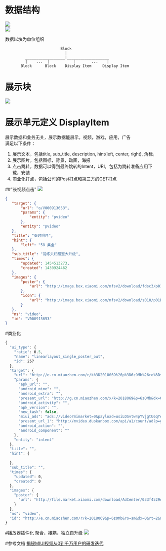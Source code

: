 # 数据结构
<img src="https://raw.githubusercontent.com/AiAndroid/tvhome/master/tvhome/design/TV01.jpg"/></br>
<img src="https://raw.githubusercontent.com/AiAndroid/tvhome/master/tvhome/design/TV02.jpg"/></br>

数据以块为单位组织

                             Block
                               |
             __________________|___________________
             |    ...  |           |       ...    |
           Block      Block    Display Item     Display Item
           
           

#  展示块
<img src="https://raw.githubusercontent.com/AiAndroid/tvhome/master/tvhome/design/block.png"/></br>


#  展示单元定义 DisplayItem
展示数据和业务无关，展示数据能展示，视频，游戏，应用，广告</br>
满足以下条件：</br>
1. 展示文本，包括title, sub_title, description, hint(left, center, right), 角标，</br>
2. 展示图片，包括图标，背景，动画，海报</br>
3. 点击跳转，数据可以得到最终跳转的Intent，URI，包括为跳转准备应用下载，安装</br>
4. 商业化打点，包括公司的Post打点和第三方的GET打点</br>

 ##"长视频点击"
 <img src="https://raw.githubusercontent.com/AiAndroid/tvhome/master/tvhome/design/pvideo.png"/></br>
 ```json
 {
    "target": {
        "url": "o/V000913653",
        "params": {
            "entity": "pvideo"
        },
        "entity": "pvideo"
    },
    "title": "秦时明月",
    "hint": {
        "left": "58 集全"
    },
    "sub_title": "羽练夫妇甜蜜大升级",
    "times": {
        "updated": 1454513273,
        "created": 1430924462
    },
    "images": {
        "poster": {
            "url": "http://image.box.xiaomi.com/mfsv2/download/fdsc3/p01UCPBoFQBc/ZonxJhukRlUsWy.jpg"
        },
        "icon": {
            "url": "http://image.box.xiaomi.com/mfsv2/download/s010/p01EI5zF4ESu/3G48UmxYSnr0Yj.jpg"
        }
    },
    "ns": "video",
    "id": "V000913653"
}
```
#商业化
```js
{
  "ui_type": {
    "ratio": ​0.5,
    "name": "linearlayout_single_poster_out",
    "id": ​257
  },
  "target": {
    "url": "http://e.cn.miaozhen.com/r/k%3D2018069%26p%3D6zOMb%26ro%3Dsm%26dx%3D0%26rt%3D2%26ns%3D__IP__%26ni%3D__IESID__%26v%3D__LOC__%26nd%3D__DRA__%26np%3D__POS__%26nn%3D__APP__%26vo%3D3f965d0f3%26vr%3D2%26o%3Dhttp%253A%252F%252Fproall.h5bang.com%252Fcampaign%252Fdefault%252Fxuetl%252Fxtlqlb%252Findex.php%253Ff%253D2",
    "params": {
      "apk_url": "",
      "android_mime": "",
      "android_extra": "",
      "present_url": "http://g.cn.miaozhen.com/x/k=2018069&p=6zOMb&dx=0&rt=2&o=",
      "android_activity": "",
      "apk_version": "",
      "new_task": false,
      "miui_ads": "ads://video?mimarket=0&payload=usiLOSvtw4pYVjgtU6qYoZtNTK2pJf3J8zhGDsGvzIhtwSTdiWT229iGicHHpddr0M-nGn0cwjolrHyDGoZEq417TQKj4SsvnuP9cu70oxc-dWwWdpFS4n7lEVJU880UYNWbWYu4CBnAmX3yme7MpMt59cLYk_sXRgrDW7MRSgw3rDzz4x0yOf1DLI8R3vuk1TJjIuBgXinNjwgwqqpzow4zNcTlxtzvIgsMgSW93WSLznwNzMt53WiHIdpPD3m3GPS_c13ESOllwY-ovt-Q747Nfa4vv0_LzwHDWKSE35uSYq1xY-i5PUWlBeEwZd_trjQfHJY7zgXrmf9lcT7O4TEvxh03sNHBK1CY5ybLqEFLeP7Y1HD4UAjsa60aFKBMcQDexL0oF0uJL4phK3J9-ae6aRX9t8SS",
      "present_url_1": "http://mvideo.duokanbox.com/api/a1/count/ad?p=g3H7tfEXS5lwO7onq0Y78S0lOhR1Ium7Qf1V5e6Go3_D0F71rZX_Srg28BdmwuMCSZtpcxTE7ZCqJ6UYPvd0nI8U31ksu7ZNyYNf86gAV_Z1g5QPWpy3RotMck-bB0oe",
      "android_action": "",
      "android_component": ""
    },
    "entity": "intent"
  },
  "title": "",
  "hint": {
    
  },
  "sub_title": "",
  "times": {
    "updated": ​0,
    "created": ​0
  },
  "images": {
    "poster": {
      "url": "http://file.market.xiaomi.com/download/AdCenter/033f4529d52f63cfea04abef5dcc907532d43fcde/AdCenter033f4529d52f63cfea04abef5dcc907532d43fcde.jpg/AdCenter033f4529d52f63cfea04abef5dcc907532d43fcdeAdCenter033f4529d52f63cfea04abef5dcc907532d43fcde.jpg.jpg"
    }
  },
  "ns": "video",
  "id": "http://e.cn.miaozhen.com/r/k=2018069&p=6zOMb&ro=sm&dx=0&rt=2&ns=__IP__&ni=__IESID__&v=__LOC__&nd=__DRA__&np=__POS__&nn=__APP__&vo=3f965d0f3&vr=2&o=http%3A%2F%2Fproall.h5bang.com%2Fcampaign%2Fdefault%2Fxuetl%2Fxtlqlb%2Findex.php%3Ff%3D2"
}
```

#播放器插件化
聚合，接耦，独立自升级
<img src="https://raw.githubusercontent.com/AiAndroid/tvhome/master/tvhome/design/vp.png"/></br>


#参考文档
<a href="https://raw.githubusercontent.com/AiAndroid/tvhome/master/tvhome/design/MIUI_Video_Scrum.pdf">
揭秘MIUI视频从0到千万用户的研发迭代</a>
